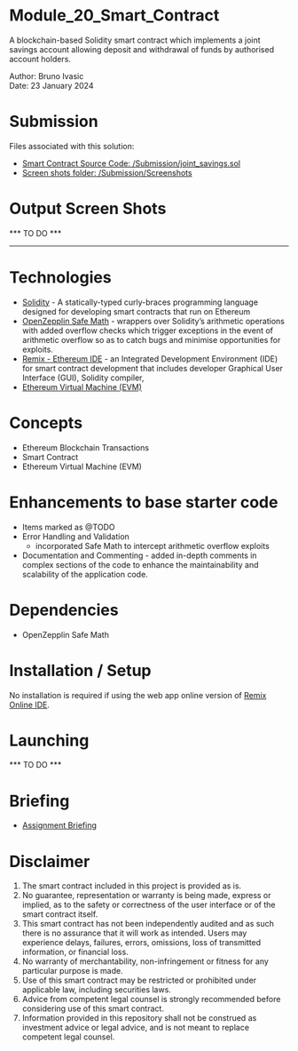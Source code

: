 # Module_20_Smart_Contract
A blockchain-based Solidity smart contract which implements a joint savings account allowing deposit and withdrawal of funds by authorised account holders.


Author: Bruno Ivasic   
Date: 23 January 2024

# Submission  
Files associated with this solution:   
* [Smart Contract Source Code: /Submission/joint_savings.sol](./Submission/Code/joint_savings.sol)
* [Screen shots folder: /Submission/Screenshots](./Submission/Screenshots)


# Output Screen Shots
*** TO DO ***

---

# Technologies
* [Solidity](https://soliditylang.org/) - A statically-typed curly-braces programming language designed for developing smart contracts that run on Ethereum
* [OpenZepplin Safe Math](https://docs.openzeppelin.com/contracts/2.x/api/math) - wrappers over Solidity’s arithmetic operations with added overflow checks which trigger exceptions in the event of arithmetic overflow so as to catch bugs and minimise opportunities for exploits.
* [Remix - Ethereum IDE](https://remix-ide.readthedocs.io/en/latest/) - an Integrated Development Environment (IDE) for smart contract development that includes developer Graphical User Interface (GUI), Solidity compiler, 
* [Ethereum Virtual Machine (EVM)](https://docs.soliditylang.org/en/v0.8.23/introduction-to-smart-contracts.html#the-ethereum-virtual-machine)

# Concepts
* Ethereum Blockchain Transactions
* Smart Contract
* Ethereum Virtual Machine (EVM)


# Enhancements to base starter code
* Items marked as @TODO
* Error Handling and Validation
  * incorporated Safe Math to intercept arithmetic overflow exploits
* Documentation and Commenting - added in-depth comments in complex sections of the code to enhance the maintainability and scalability of the application code. 

# Dependencies
* OpenZepplin Safe Math 

# Installation / Setup
No installation is required if using the web app online version of [Remix Online IDE](https://remix.ethereum.org). 

# Launching
*** TO DO ***


# Briefing
* [Assignment Briefing](./Briefing/README.md)

# Disclaimer
1. The smart contract included in this project is provided as is.
1. No guarantee, representation or warranty is being made, express or implied, as to the safety or correctness of the user interface or of the smart contract itself.
1. This smart contract has not been independently audited and as such there is no assurance that it will work as intended. Users may experience delays, failures, errors, omissions, loss of transmitted information, or financial loss.
1. No warranty of merchantability, non-infringement or fitness for any particular purpose is made.
1. Use of this smart contract may be restricted or prohibited under applicable law, including securities laws.
1. Advice from competent legal counsel is strongly recommended before considering use of this smart contract.
1. Information provided in this repository shall not be construed as investment advice or legal advice, and is not meant to replace competent legal counsel.
